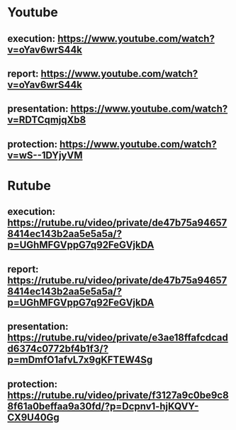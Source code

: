 # Youtube

## execution: https://www.youtube.com/watch?v=oYav6wrS44k

## report: https://www.youtube.com/watch?v=oYav6wrS44k

## presentation: https://www.youtube.com/watch?v=RDTCqmjqXb8

## protection: https://www.youtube.com/watch?v=wS--1DYjyVM

# Rutube

## execution: https://rutube.ru/video/private/de47b75a946578414ec143b2aa5e5a5a/?p=UGhMFGVppG7q92FeGVjkDA

## report: https://rutube.ru/video/private/de47b75a946578414ec143b2aa5e5a5a/?p=UGhMFGVppG7q92FeGVjkDA

## presentation: https://rutube.ru/video/private/e3ae18ffafcdcadd6374c0772bf4b1f3/?p=mDmfO1afvL7x9gKFTEW4Sg

## protection: https://rutube.ru/video/private/f3127a9c0be9c88f61a0beffaa9a30fd/?p=Dcpnv1-hjKQVY-CX9U40Gg